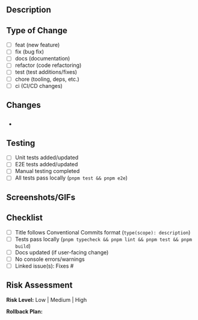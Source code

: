 ## Description

<!-- Brief summary of changes -->

## Type of Change

- [ ] feat (new feature)
- [ ] fix (bug fix)
- [ ] docs (documentation)
- [ ] refactor (code refactoring)
- [ ] test (test additions/fixes)
- [ ] chore (tooling, deps, etc.)
- [ ] ci (CI/CD changes)

## Changes

## <!-- Detailed list of changes -->

-

## Testing

<!-- How was this tested? -->

- [ ] Unit tests added/updated
- [ ] E2E tests added/updated
- [ ] Manual testing completed
- [ ] All tests pass locally (`pnpm test && pnpm e2e`)

## Screenshots/GIFs

<!-- If UI changes, add visuals -->

## Checklist

- [ ] Title follows Conventional Commits format (`type(scope): description`)
- [ ] Tests pass locally (`pnpm typecheck && pnpm lint && pnpm test && pnpm build`)
- [ ] Docs updated (if user-facing change)
- [ ] No console errors/warnings
- [ ] Linked issue(s): Fixes #

## Risk Assessment

<!-- Low/Medium/High + rollback plan if needed -->

**Risk Level:** Low | Medium | High

**Rollback Plan:**

<!-- How to revert if issues occur -->

